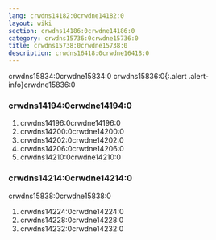 ```yaml
---
lang: crwdns14182:0crwdne14182:0
layout: wiki
section: crwdns14186:0crwdne14186:0
category: crwdns15736:0crwdne15736:0
title: crwdns15738:0crwdne15738:0
description: crwdns16418:0crwdne16418:0
---
```


crwdns15834:0crwdne15834:0
crwdns15836:0{:.alert .alert-info}crwdne15836:0

### crwdns14194:0crwdne14194:0
1. crwdns14196:0crwdne14196:0
1. crwdns14200:0crwdne14200:0
1. crwdns14202:0crwdne14202:0
1. crwdns14206:0crwdne14206:0
1. crwdns14210:0crwdne14210:0

### crwdns14214:0crwdne14214:0

crwdns15838:0crwdne15838:0

1. crwdns14224:0crwdne14224:0
1. crwdns14228:0crwdne14228:0
1. crwdns14232:0crwdne14232:0
